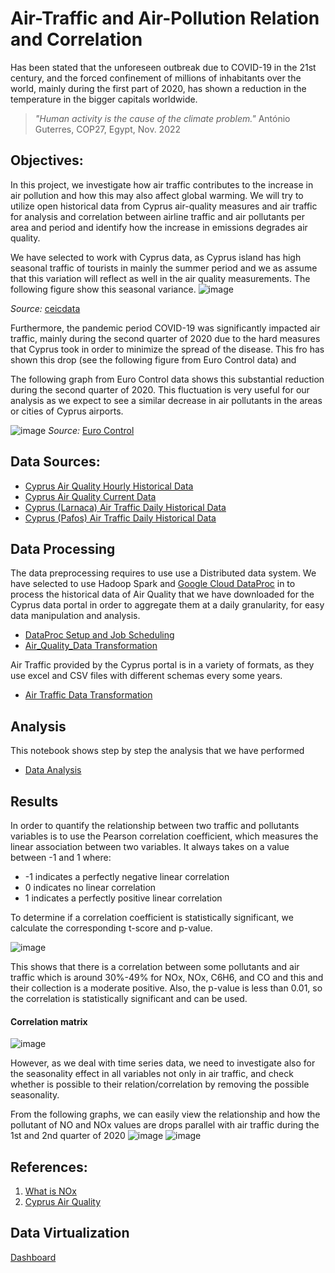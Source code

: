 # Air-Traffic and Air-Pollution Relation and Correlation

Has been stated that the unforeseen outbreak due to COVID-19 in the 21st century, and the forced confinement of millions of inhabitants over the world, mainly during the first part of 2020, has shown a reduction in the temperature in the bigger capitals worldwide.

> _"Human activity is the cause of the climate problem."_
> António Guterres, COP27, Egypt, Nov. 2022

## Objectives:
In this project, we investigate how air traffic contributes to the increase in air pollution and how this may also affect global warming. We will try to utilize open historical data from Cyprus air-quality measures and air traffic for analysis and correlation between airline traffic and air pollutants per area and period and identify how the increase in emissions degrades air quality. 

We have selected to work with Cyprus data, as Cyprus island has high seasonal traffic of tourists in mainly the summer period and we as assume that this variation will reflect as well in the air quality measurements. The following figure show this seasonal variance.
![image](https://user-images.githubusercontent.com/92388643/213927561-34e44929-effa-41ce-aa90-7ee5853e9358.png)

_Source:_ [ceicdata](https://www.ceicdata.com/en/indicator/cyprus/visitor-arrivals)

Furthermore, the pandemic period COVID-19 was significantly impacted air traffic,  mainly during the second quarter of 2020 due to the hard measures that Cyprus took in order to minimize the spread of the disease. This fro has shown this drop (see the following figure from Euro Control data) and 

The following graph from Euro Control data shows this substantial reduction during the second quarter of 2020. This fluctuation is very useful for our analysis as we expect to see a similar decrease in air pollutants in the areas or cities of Cyprus airports.

![image](https://user-images.githubusercontent.com/92388643/213886184-7c684756-522a-48d7-8186-714995bf7b2b.png)
_Source:_ [Euro Control](https://www.eurocontrol.int/Economics/2020-DailyTrafficVariation-States.html)

## Data Sources:
- [Cyprus Air Quality Hourly Historical Data](https://www.data.gov.cy/node/3849?language=en)
- [Cyprus Air Quality Current Data](https://www.data.gov.cy/node/1451?language=en)
- [Cyprus (Larnaca) Air Traffic Daily Historical Data](https://www.data.gov.cy/node/2451?language=en)
- [Cyprus (Pafos) Air Traffic Daily Historical Data](https://www.data.gov.cy/node/2462?language=en)

## Data Processing
The data preprocessing requires to use use a Distributed data system. We have selected to use Hadoop Spark and [Google Cloud DataProc](https://cloud.google.com/dataproc/docs/concepts/overview) in to process the historical data of Air Quality that we have downloaded for the Cyprus data portal in order to aggregate them at a daily granularity, for easy data manipulation and analysis.
- [DataProc Setup and Job Scheduling](/notebook/cloud-dataproc)
- [Air_Quality_Data Transformation](/notebook/air_quality_data_csv.ipynb)

Air Traffic provided by the Cyprus portal is in a variety of formats, as they use excel and CSV files with different schemas every some years.
- [Air Traffic Data Transformation](/notebook/air_traffic_data_transformation.ipynb)

## Analysis
This notebook shows step by step the analysis that we have performed
- [Data Analysis](/notebook/data_analysis.ipynb)

## Results

In order to quantify the relationship between two traffic and pollutants variables is to use the Pearson correlation coefficient, which measures the linear association between two variables.
It always takes on a value between -1 and 1 where:
- -1 indicates a perfectly negative linear correlation
- 0 indicates no linear correlation
- 1 indicates a perfectly positive linear correlation

To determine if a correlation coefficient is statistically significant, we calculate the corresponding t-score and p-value.

![image](https://user-images.githubusercontent.com/92388643/213933010-9275d1ec-293b-4b78-8b3f-d3c172050407.png)

This shows that there is a correlation between some pollutants and air traffic which is around 30%-49% for NOx, NOx, C6H6, and CO and this and their collection is a moderate positive. Also, the p-value is less than 0.01, so the correlation is statistically significant and can be used.

#### Correlation matrix
![image](https://user-images.githubusercontent.com/92388643/213930091-ec89d269-1cbc-4c81-98ad-926aa971d650.png)

However, as we deal with time series data, we need to investigate also for the seasonality effect in all variables not only in air traffic, and check whether is possible to their relation/correlation by removing the possible seasonality.

From the following graphs, we can easily view the relationship and how the pollutant of NO and NOx values are drops parallel with air traffic during the 1st and 2nd quarter of 2020
![image](https://user-images.githubusercontent.com/92388643/213934403-06c0a4eb-7306-4c72-aef8-19fe542b3e2f.png)
![image](https://user-images.githubusercontent.com/92388643/213934383-73f4d597-dab0-417f-bc03-4a15a18de9bb.png)

## References: 
1. [What is NOx](https://www.noxfondet.no/en/articles/what-is-nox/)
2. [Cyprus Air Quality](https://www.airquality.dli.mlsi.gov.cy/)

## Data Virtualization
[Dashboard](https://datastudio.google.com/s/rtKC0BK1SYg)

